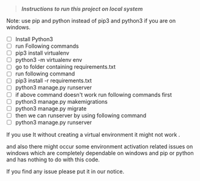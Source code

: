 > ***Instructions to run this project on local system***

Note: use pip and python instead of pip3 and python3 if you are on windows.

* [ ] Install Python3
* [ ] run Following commands
* [ ] pip3 install virtualenv
* [ ] python3 -m virtualenv env
* [ ] go to folder containing requirements.txt
* [ ] run following command
* [ ] pip3 install -r requirements.txt
* [ ] python3 manage.py runserver
* [ ] if above command doesn't work run following commands first
* [ ] python3 manage.py makemigrations
* [ ] python3 manage.py migrate
* [ ] then we can runserver by using following command
* [ ] python3 manage.py runserver

If you use It without creating a virtual environment it might not work .

and also there might occur some environment activation related issues on windows which are completely dependable on windows and pip or python and has nothing to do with this code.

If you find any issue please put it in our notice.

